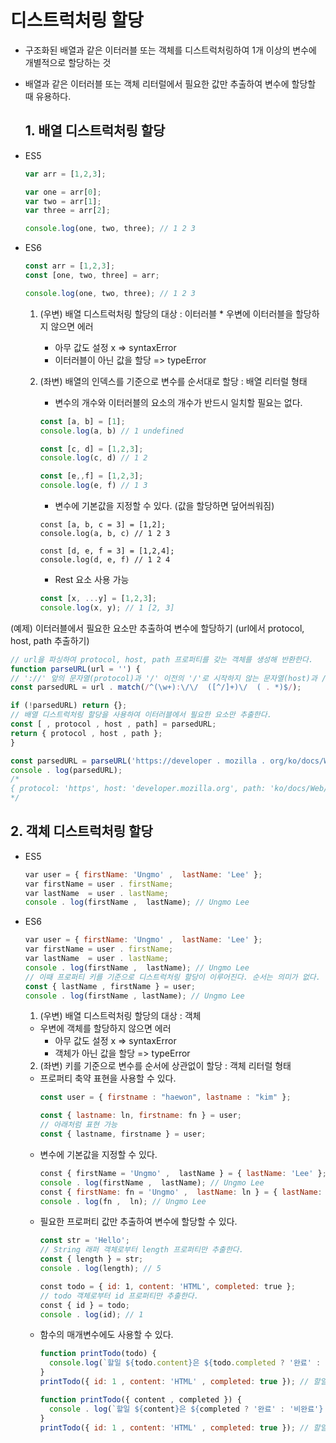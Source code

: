 # 디스트럭처링 할당
* 구조화된 배열과 같은 이터러블 또는 객체를 디스트럭처링하여 1개 이상의 변수에 개별적으로 할당하는 것
* 배열과 같은 이터러블 또는 객체 리터럴에서 필요한 값만 추출하여 변수에 할당할 때 유용하다.

  ## 1. 배열 디스트럭처링 할당
* ES5
  ```javascript
  var arr = [1,2,3];

  var one = arr[0];
  var two = arr[1];
  var three = arr[2];

  console.log(one, two, three); // 1 2 3
  ```
* ES6
  ```javascript
  const arr = [1,2,3];
  const [one, two, three] = arr;

  console.log(one, two, three); // 1 2 3
  ```

    1. (우변) 배열 디스트럭처링 할당의 대상 : 이터러블
      * 우변에 이터러블을 할당하지 않으면 에러
        * 아무 값도 설정 x => syntaxError
        * 이터러블이 아닌 값을 할당 => typeError 
    2. (좌변) 배열의 인덱스를 기준으로 변수를 순서대로 할당 : 배열 리터럴 형태

       * 변수의 개수와 이터러블의 요소의 개수가 반드시 일치할 필요는 없다.
        ```javascript
        const [a, b] = [1];
        console.log(a, b) // 1 undefined
        
        const [c, d] = [1,2,3];
        console.log(c, d) // 1 2

        const [e,,f] = [1,2,3];
        console.log(e, f) // 1 3
        ```

        * 변수에 기본값을 지정할 수 있다. (값을 할당하면 덮어씌워짐)
        ```javacript
        const [a, b, c = 3] = [1,2];
        console.log(a, b, c) // 1 2 3

        const [d, e, f = 3] = [1,2,4];
        console.log(d, e, f) // 1 2 4
        ```

        * Rest 요소 사용 가능
        ```javascript
        const [x, ...y] = [1,2,3];
        console.log(x, y); // 1 [2, 3]
        ```

(예제) 이터러블에서 필요한 요소만 추출하여 변수에 할당하기 (url에서 protocol, host, path 추출하기)
```javascript
// url을 파싱하여 protocol, host, path 프로퍼티를 갖는 객체를 생성해 반환한다.
function parseURL(url = '') {
// '://' 앞의 문자열(protocol)과 '/' 이전의 '/'로 시작하지 않는 문자열(host)과 // '/' 이후의 문자열(path)을 검색한다.
const parsedURL = url . match(/^(\w+):\/\/  ([^/]+)\/  ( . *)$/);

if (!parsedURL) return {};
// 배열 디스트럭처링 할당을 사용하여 이터러블에서 필요한 요소만 추출한다.
const [ , protocol , host , path] = parsedURL;
return { protocol , host , path };
}

const parsedURL = parseURL('https://developer . mozilla . org/ko/docs/Web/JavaScript');
console . log(parsedURL);
/*
{ protocol: 'https', host: 'developer.mozilla.org', path: 'ko/docs/Web/JavaScript' }
*/
```

  ## 2. 객체 디스트럭처링 할당
  * ES5
    ```javascript
    var user = { firstName: 'Ungmo' ,  lastName: 'Lee' };
    var firstName = user . firstName;
    var lastName  = user . lastName;
    console . log(firstName ,  lastName); // Ungmo Lee
    ```
  * ES6
    ```javascript
    var user = { firstName: 'Ungmo' ,  lastName: 'Lee' };
    var firstName = user . firstName;
    var lastName  = user . lastName;
    console . log(firstName ,  lastName); // Ungmo Lee
    // 이때 프로퍼티 키를 기준으로 디스트럭처링 할당이 이루어진다. 순서는 의미가 없다.
    const { lastName , firstName } = user;
    console . log(firstName , lastName); // Ungmo Lee
    ```
    
    1. (우변) 배열 디스트럭처링 할당의 대상 : 객체
      * 우변에 객체를 할당하지 않으면 에러
        * 아무 값도 설정 x => syntaxError
        * 객체가 아닌 값을 할당 => typeError 
    2. (좌변) 키를 기준으로 변수를 순서에 상관없이 할당 : 객체 리터럴 형태
      * 프로퍼티 축약 표현을 사용할 수 있다.
        ```javascript
        const user = { firstname : "haewon", lastname : "kim" };
        
        const { lastname: ln, firstname: fn } = user;
        // 아래처럼 표현 가능
        const { lastname, firstname } = user;
        ```
      * 변수에 기본값을 지정할 수 있다.
        ```javascript
        const { firstName = 'Ungmo' ,  lastName } = { lastName: 'Lee' };
        console . log(firstName ,  lastName); // Ungmo Lee
        const { firstName: fn = 'Ungmo' ,  lastName: ln } = { lastName: 'Lee' };
        console . log(fn ,  ln); // Ungmo Lee
        ```
      * 필요한 프로퍼티 값만 추출하여 변수에 할당할 수 있다.
        ```javascript
        const str = 'Hello';
        // String 래퍼 객체로부터 length 프로퍼티만 추출한다.
        const { length } = str;
        console . log(length); // 5

        const todo = { id: 1, content: 'HTML', completed: true };
        // todo 객체로부터 id 프로퍼티만 추출한다.
        const { id } = todo;
        console . log(id); // 1
        ```
      * 함수의 매개변수에도 사용할 수 있다.
        ```javascript
        function printTodo(todo) {
          console.log(`할일 ${todo.content}은 ${todo.completed ? '완료' : '비완료'} 상태입니다.`);
        }
        printTodo({ id: 1 , content: 'HTML' , completed: true }); // 할일 HTML은 완료 상태입니다.
        ```
        ```javascript
        function printTodo({ content , completed }) {
          console . log(`할일 ${content}은 ${completed ? '완료' : '비완료'} 상태입니다.`);
        }
        printTodo({ id: 1 , content: 'HTML' , completed: true }); // 할일 HTML은 완료 상태입니다.
        ```
